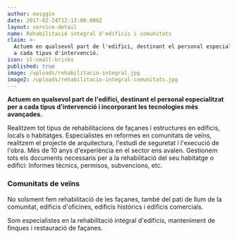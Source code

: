 ```yaml
---
author: ewiggin
date: 2017-02-24T12:13:00.000Z
layout: service-detail
name: Rehabilitació integral d'edificis i comunitats
claim: >-
  Actuem en qualsevol part de l'edifici, destinant el personal especialitzat per
  a cada tipus d'intervenció.
icon: sl-small-bricks
published: true
image: /uploads/rehabilitacio-integral.jpg
image2: /uploads/rehabilitacio-integral-comunitats.jpg
---
```

**Actuem en qualsevol part de l'edifici, destinant el personal especialitzat per a cada tipus d'intervenció i incorporant les tecnologies més avançades.**

Realitzem tot tipus de rehabilitacions de façanes i estructures en edificis, locals o habitatges.
Especialistes en reformes en comunitats de veïns, realitzem el projecte de arquitectura, l'estudi de seguretat i l'execució de l'obra. Més de 10 anys d'experiència en el sector ens avalen.
Gestionem tots els documents necessaris per a la rehabilitació del seu habitatge o edifici: Informes tècnics, permisos, subvencions, etc.

### Comunitats de veïns

No solsment fem rehabilitació de les façanes, també del pati de llum de la comunitat, edificis d'oficines, edificis històrics i edificis comercials.

Som especialistes en la rehabilitació integral d'edificis, manteniment de finques i restauració de façanes.


